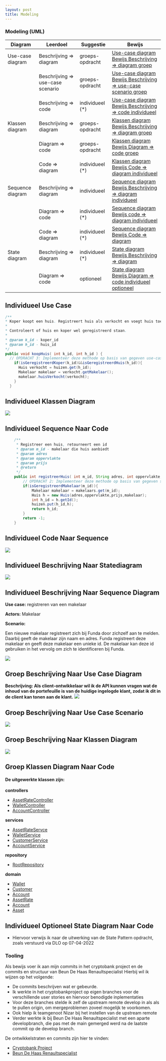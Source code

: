 ```yaml
---
layout: post
title: Modeling
---
```



### Modeling (UML)

| Diagram          | Leerdoel                          | Suggestie  | Bewijs                                                                                                          |
|------------------|-----------------------------------|---|-----------------------------------------------------------------------------------------------------------------|
| Use-case diagram | Beschrijving => diagram           | groeps-opdracht| [Use-case diagram Bewijs Beschrijving => diagram groep](#groep-beschrijving-naar-use-case-diagram)              |
|                  | Beschrijving => use-case scenario | groeps-opdracht | [Use-case diagram Bewijs Beschrijving => use-case scenario groep](#groep-beschrijving-naar-use-case-scenario)   |
|                  | Beschrijving => code              | individueel (*) | [Use-case diagram Bewijs Beschrijving => code individueel](#individueel-use-case)                               |
| Klassen diagram  | Beschrijving => diagram           | groeps-opdracht | [Klassen diagram Bewijs Beschrijving => diagram groep](#groep-beschrijving-naar-klassen-diagram)                |
|                  | Diagram => code                   | groeps-opdracht | [Klassen diagram Bewijs Diagram => code groep](#groep-klassen-diagram-naar-code)                                |
|                  | Code => diagram                   | individueel (*) | [Klassen diagram Bewijs Code => diagram individueel](#individueel-klassen-diagram )                             |
| Sequence diagram | Beschrijving => diagram           | individueel  | [Sequence diagram Bewijs Beschrijving => diagram individueel](#individueel-beschrijving-naar-sequence-diagram ) |
|                  | Diagram => code                   | individueel (*)  | [Sequence diagram Bewijs code => diagram individueel](#individueel-sequence-naar-code )                         |
|                  | Code => diagram                   | individueel (*)  | [Sequence diagram Bewijs Code => diagram](#individueel-code-naar-sequence)                                      |
| State diagram    | Beschrijving => diagram           | individueel (*)  | [State diagram Bewijs Beschrijving => diagram](#individueel-beschrijving-naar-statediagram)                     |
|                  | Diagram => code                   | optioneel  | [State diagram Bewijs Diagram => code individueel optioneel](#individueel-optioneel-state-diagram-naar-code)    |


## Individueel Use Case ##

```java
/**
* Koper koopt een huis. Registreert huis als verkocht en voegt huis toe aan de makelaars lijst van verkochte huizen.
*
* Controleert of huis en koper wel geregistreerd staan.
*
* @param k_id - koper_id
* @param h_id - huis_id
*/
public void koopHuis( int k_id, int h_id ) {
  // OPDRACHT 3: Implementeer deze methode op basis van gegeven use-case beschrijving 
    if(isGeregistreerdKoper(k_id)&&isGeregistreerdHuis(h_id)){
      Huis verkocht = huizen.get(h_id);
      Makelaar makelaar = verkocht.getMakelaar();
      makelaar.huisVerkocht(verkocht);
    }
  }
```

## Individueel Klassen Diagram ##
<img src="{{ '/assets/umlUitwerkingen/MakelaarKlassenDiagram.svg' | relative_url }}" />

## Individueel Sequence Naar Code ##
```java
	/**
	 * Registreer een huis, retourneert een id
	 * @param m_id - makelaar die huis aanbiedt
	 * @param adres
	 * @param oppervlakte
	 * @param prijs
	 * @return
	 */
	public int registreerHuis( int m_id, String adres, int oppervlakte, double prijs ) {
		// OPDRACHT 2: Implementeer deze methode op basis van gegeven sequence diagram
		if(isGeregistreerdMakelaar(m_id)){
			Makelaar makelaar = makelaars.get(m_id);
			Huis h = new Huis(adres,oppervlakte,prijs,makelaar);
			int h_id = h.getId();
			huizen.put(h_id,h);
			return h_id;
		}
		return -1;
	}
```

## Individueel Code Naar Sequence ##
<img src="{{ '/assets/umlUitwerkingen/sequenceDiagramFunda.svg' | relative_url }}" />

## Individueel Beschrijving Naar Statediagram ##
<img src="{{ '/assets/umlUitwerkingen/stateDiagram.svg' | relative_url }}" />

## Individueel Beschrijving Naar Sequence Diagram ##

**Use case:** registreren van een makelaar

**Actors:** Makelaar

**Scenario:** 

Een nieuwe makelaar registreert zich bij Funda door zichzelf aan te melden.
Daarbij geeft de makelaar zijn naam en adres. Funda registreert deze makelaar en geeft
deze makelaar een unieke id. De makelaar kan deze id gebruiken in het vervolg om zich
te identificeren bij Funda.

<img src="{{ '/assets/umlUitwerkingen/SequenceDiagram3Ind-Funda.svg' | relative_url }}" />

## Groep Beschrijving Naar Use Case Diagram ##

**Beschrijving: Als client-ontwikkelaar wil ik de API kunnen vragen wat de inhoud van de portefeuille is van de huidige ingelogde klant, zodat ik dit in de client kan tonen aan de klant.**
<img src="{{ '/assets/umlUitwerkingen/useCaseDiagram.svg' | relative_url }}" />

## Groep Beschrijving Naar Use Case Scenario ##
<img src="{{ '/assets/umlUitwerkingen/useCaseScenario.svg' | relative_url }}" />

## Groep Beschrijving Naar Klassen Diagram ##
<img src="{{ '/assets/umlUitwerkingen/klassenDiagram.svg' | relative_url }}" />

## Groep Klassen Diagram Naar Code ##

#### De uitgewerkte klassen zijn: ####

**controllers**
- <a href="https://gitlab.fdmci.hva.nl/MIW2/cohort-26-se/cryptobank/team-3/bank/-/blob/develop/src/main/java/nl/hva/miw/thepiratebank/controller/AssetRateController.java" target="_blank">AssetRateController</a>
- <a href="https://gitlab.fdmci.hva.nl/MIW2/cohort-26-se/cryptobank/team-3/bank/-/blob/develop/src/main/java/nl/hva/miw/thepiratebank/controller/WalletController.java" target="_blank">WalletController</a> 
- <a href="https://gitlab.fdmci.hva.nl/MIW2/cohort-26-se/cryptobank/team-3/bank/-/blob/develop/src/main/java/nl/hva/miw/thepiratebank/controller/AccountController.java" target="_blank">AccountController</a>

**services**
- <a href="https://gitlab.fdmci.hva.nl/MIW2/cohort-26-se/cryptobank/team-3/bank/-/blob/develop/src/main/java/nl/hva/miw/thepiratebank/service/AssetRateService.java" target="_blank">AssetRateServce</a>
- <a href="https://gitlab.fdmci.hva.nl/MIW2/cohort-26-se/cryptobank/team-3/bank/-/blob/develop/src/main/java/nl/hva/miw/thepiratebank/service/WalletService.java" target="_blank">WalletService</a>
- <a href="https://gitlab.fdmci.hva.nl/MIW2/cohort-26-se/cryptobank/team-3/bank/-/blob/develop/src/main/java/nl/hva/miw/thepiratebank/service/CustomerService.java" target="_blank">CustomerService</a>
- <a href="https://gitlab.fdmci.hva.nl/MIW2/cohort-26-se/cryptobank/team-3/bank/-/blob/develop/src/main/java/nl/hva/miw/thepiratebank/service/AccountService.java" target="_blank">AccountService</a>

**repository**
- <a href="https://gitlab.fdmci.hva.nl/MIW2/cohort-26-se/cryptobank/team-3/bank/-/blob/develop/src/main/java/nl/hva/miw/thepiratebank/repository/RootRepository.java" target="_blank">RootRepository</a>

**domain**
- <a href="https://gitlab.fdmci.hva.nl/MIW2/cohort-26-se/cryptobank/team-3/bank/-/blob/develop/src/main/java/nl/hva/miw/thepiratebank/domain/Wallet.java" target="_blank">Wallet</a>
- <a href="https://gitlab.fdmci.hva.nl/MIW2/cohort-26-se/cryptobank/team-3/bank/-/blob/develop/src/main/java/nl/hva/miw/thepiratebank/domain/Customer.java" target="_blank">Customer</a>
- <a href="https://gitlab.fdmci.hva.nl/MIW2/cohort-26-se/cryptobank/team-3/bank/-/blob/develop/src/main/java/nl/hva/miw/thepiratebank/domain/Account.java" target="_blank">Account</a>
- <a href="https://gitlab.fdmci.hva.nl/MIW2/cohort-26-se/cryptobank/team-3/bank/-/blob/develop/src/main/java/nl/hva/miw/thepiratebank/domain/AssetRate.java" target="_blank">AssetRate</a>
- <a href="https://gitlab.fdmci.hva.nl/MIW2/cohort-26-se/cryptobank/team-3/bank/-/blob/develop/src/main/java/nl/hva/miw/thepiratebank/domain/Account.java" target="_blank">Account</a>
- <a href="https://gitlab.fdmci.hva.nl/MIW2/cohort-26-se/cryptobank/team-3/bank/-/blob/develop/src/main/java/nl/hva/miw/thepiratebank/domain/Asset.java" target="_blank">Asset</a>


## Individueel Optioneel State Diagram Naar Code ##

- Hiervoor verwijs ik naar de uitwerking van de State Pattern opdracht, zoals verstuurd via DLO op 07-04-2022


### Tooling

Als bewijs voer ik aan mijn commits in het cryptobank project en de commits en structuur van Beun De Haas Renaultspecialist
Hierbij wil ik wijzen op het volgende:

- De commits beschrijven wat er gebeurde. 
- Ik werkte in het cryptobankproject op eigen branches voor de verschillende user stories en hiervoor benodigde inplementaties
- Voor deze branches stelde ik zelf de upstream remote develop in als als te pullen origin, om mergeproblemen zoveel mogelijk te voorkomen.
- Ook hielp ik teamgenoot Nizar bij het instellen van de upstream remote
- Verder werkte ik bij Beun De Haas Renaultspecialist met een aparte developbranch, die pas met de main gemerged werd na de laatste commit op de develop branch.

De ontwikkelstraten en commits zijn hier te vinden:
- <a href="https://gitlab.fdmci.hva.nl/MIW2/cohort-26-se/cryptobank/team-3/bank/-/commits/develop?author=Michiel%20Kool">Cryptobank Project</a>
- <a href="https://gitlab.com/Koolutus/beundehaasrenaultspecialist/-/network/main" target="_blank">Beun De Haas Renaultspecialist</a>


